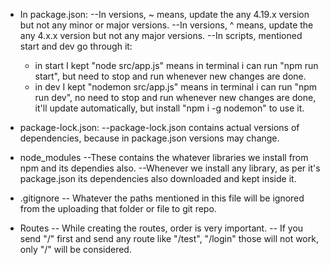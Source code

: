 * In package.json:
--In versions, ~ means, update the any 4.19.x version but not any minor or major versions.
--In versions, ^ means, update the any 4.x.x version but not any major versions.
--In scripts, mentioned start and dev go through it:
  - in start I kept "node src/app.js" means in terminal i can run "npm run start", but need to stop and run whenever new changes are done.
  - in dev I kept "nodemon src/app.js" means in terminal i can run "npm run dev", no need to stop and run whenever new changes are done, it'll update automatically, but install "npm i -g nodemon" to use it.

* package-lock.json:
--package-lock.json contains actual versions of dependencies, because in package.json versions may change.

* node_modules
--These contains the whatever libraries we install from npm and its dependies also.
--Whenever we install any library, as per it's package.json its dependencies also downloaded and kept inside it.

* .gitignore
-- Whatever the paths mentioned in this file will be ignored from the uploading that folder or file to git repo.

* Routes
-- While creating the routes, order is very important.
-- If you send "/" first and send any route like "/test", "/login" those will not work, only "/" will be considered.